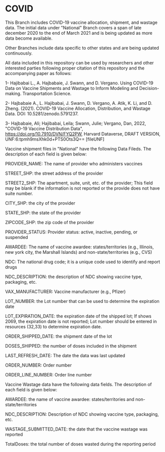 # COVID
This Branch includes COVID-19 vaccine allocation, shipment, and wastage data. The initial data under "National" Branch covers a span of late december 2020 to the end of March 2021 and is being updated as more data become available. 

Other Branches include data specific to other states and are being updated continuously. 

All data included in this repository can be used by researchers and other interested parties following proper citation of this repository and the accompanying paper as follows:

1- Hajibabai L., A. Hajbabaie, J. Swann, and D. Vergano. Using COVID-19 Data on Vaccine Shipments and Wastage to Inform Modeling and Decision-making. Transportation Science.  

2- Hajbabaie A., L. Hajibabai, J. Swann, D. Vergano, A. Atik, K. Li, and D. Zheng. (2021). COVID-19 Vaccine Allocation, Distribution, and Wastage Data. DOI: 10.5281/zenodo.5791237.

3- Hajbabaie, Ali; Hajibabai, Leila; Swann, Julie; Vergano, Dan, 2022, "COVID-19 Vaccine Distribution Data", https://doi.org/10.7910/DVN/FYQ2PW, Harvard Dataverse, DRAFT VERSION, UNF:6:tpmh9msXhk0d+PTS0Ots3Q== [fileUNF] 

Vaccine shipment files in "National" have the following Data Fileds. The description of each field is given below:

PROVIDER_NAME:	The name of provider who administers vaccines

STREET_SHP:	the street address of the provider

STREET2_SHP:	The apartment, suite, unit, etc. of the provider; This field may be blank if the information is not reported or the provide does not have suite number. 

CITY_SHP:	the city of the provider

STATE_SHP:	the state of the provider

ZIPCODE_SHP: the zip code of the provider

PROVIDER_STATUS: Provider status: active, inactive, pending, or suspended

AWARDEE: The name of vaccine awardee: states/territories (e.g., Illinois, new york city, the Marshall Islands) and non-state/territories (e.g., CVS)

NDC: The	national drug code; it is a unique code used to identify and report drugs

NDC_DESCRIPTION: the description of NDC showing vaccine type, packaging, etc.

VAX_MANUFACTURER:	Vaccine manufacturer (e.g., Pfizer)

LOT_NUMBER:	the Lot number that can be used to determine the expiration date

LOT_EXPIRATION_DATE: the expiration date of the shipped lot; If shows 2069, the expiration date is not reported; Lot number should be entered in resources (32,33) to determine expiration date. 

ORDER_SHIPPED_DATE: the shipment date of the lot

DOSES_SHIPPED: the number of doses included in the shipment

LAST_REFRESH_DATE: The date the data was last updated

ORDER_NUMBER:	Order number

ORDER_LINE_NUMBER:	Order line number

Vaccine Wastage	data have the following data fields. The description of each field is given below: 

AWARDEE: the name of vaccine awardee: states/territories and non-state/territories

NDC_DESCRIPTION:	Description of NDC showing vaccine type, packaging, etc.

WASTAGE_SUBMITTED_DATE: the date that the vaccine wastage was reported

TotalDoses: the total number of doses wasted during the reporting period

